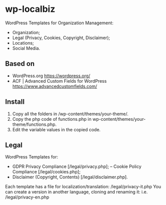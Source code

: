# wp-localbiz
WordPress Templates for Organization Management:
- Organization;
- Legal (Privacy, Cookies, Copyright, Disclaimer);
- Locations;
- Social Media.
## Based on
- WordPress.org https://wordpress.org/
- ACF | Advanced Custom Fields for WordPress https://www.advancedcustomfields.com/
## Install
1. Copy all the folders in /wp-content/themes/your-theme/.
2. Copy the php code of functions.php in wp-content/themes/your-theme/functions.php.
3. Edit the variable values in the copied code.
## Legal
WordPress Templates for:
- GDPR Privacy Compliance [/legal/privacy.php];
– Cookie Policy Compliance [/legal/cookies.php];
- Disclaimer (Copyright, Contents) [/legal/disclaimer.php].

Each template has a file for localization/translation: /legal/privacy-it.php
You can create a version in another language, cloning and renaming it: i.e. /legal/privacy-en.php
